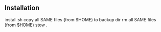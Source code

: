 ## Installation

install.sh
copy all SAME files (from $HOME) to backup dir
rm all SAME files (from $HOME)
stow .
